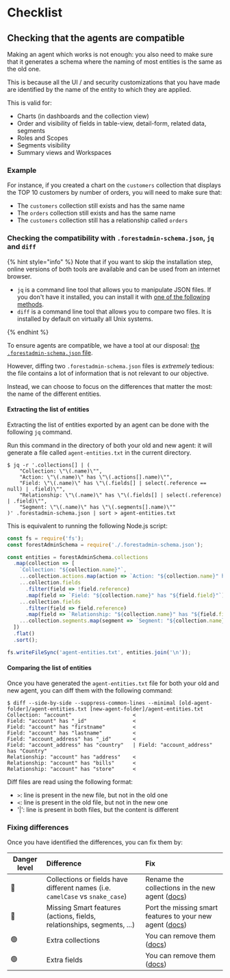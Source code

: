 # Checklist

## Checking that the agents are compatible

Making an agent which works is not enough: you also need to make sure that it generates a schema where the naming of most entities is the same as the old one.

This is because all the UI / and security customizations that you have made are identified by the name of the entity to which they are applied.

This is valid for:

- Charts (in dashboards and the collection view)
- Order and visibility of fields in table-view, detail-form, related data, segments
- Roles and Scopes
- Segments visibility
- Summary views and Workspaces

### Example

For instance, if you created a chart on the `customers` collection that displays the TOP 10 customers by number of orders, you will need to make sure that:

- The `customers` collection still exists and has the same name
- The `orders` collection still exists and has the same name
- The `customers` collection still has a relationship called `orders`

### Checking the compatibility with `.forestadmin-schema.json`, `jq` and `diff`

{% hint style="info" %}
Note that if you want to skip the installation step, online versions of both tools are available and can be used from an internet browser.

- `jq` is a command line tool that allows you to manipulate JSON files.
  If you don't have it installed, you can install it with [one of the following methods](https://stedolan.github.io/jq/download/).
- `diff` is a command line tool that allows you to compare two files.
  It is installed by default on virtually all Unix systems.

{% endhint %}

To ensure agents are compatible, we have a tool at our disposal: [the `.forestadmin-schema.json` file](../../../under-the-hood/forestadmin-schema.md).

However, diffing two `.forestadmin-schema.json` files is _extremely_ tedious: the file contains a lot of information that is not relevant to our objective.

Instead, we can choose to focus on the differences that matter the most: the name of the different entities.

#### Extracting the list of entities

Extracting the list of entities exported by an agent can be done with the following `jq` command.

Run this command in the directory of both your old and new agent: it will generate a file called `agent-entities.txt` in the current directory.

```console
$ jq -r '.collections[] | (
    "Collection: \"\(.name)\"",
    "Action: \"\(.name)\" has \"\(.actions[].name)\"",
    "Field: \"\(.name)\" has \"\(.fields[] | select(.reference == null) | .field)\"",
    "Relationship: \"\(.name)\" has \"\(.fields[] | select(.reference) | .field)\"",
    "Segment: \"\(.name)\" has \"\(.segments[].name)\""
)' .forestadmin-schema.json | sort > agent-entities.txt
```

This is equivalent to running the following Node.js script:

```javascript
const fs = require('fs');
const forestAdminSchema = require('./.forestadmin-schema.json');

const entities = forestAdminSchema.collections
  .map(collection => [
    `Collection: "${collection.name}"`,
    ...collection.actions.map(action => `Action: "${collection.name}" has "${action.name}"`),
    ...collection.fields
      .filter(field => !field.reference)
      .map(field => `Field: "${collection.name}" has "${field.field}"`),
    ...collection.fields
      .filter(field => field.reference)
      .map(field => `Relationship: "${collection.name}" has "${field.field}"`),
    ...collection.segments.map(segment => `Segment: "${collection.name}" has "${segment.name}"`),
  ])
  .flat()
  .sort();

fs.writeFileSync('agent-entities.txt', entities.join('\n'));
```

#### Comparing the list of entities

Once you have generated the `agent-entities.txt` file for both your old and new agent, you can diff them with the following command:

```console
$ diff --side-by-side --suppress-common-lines --minimal [old-agent-folder]/agent-entities.txt [new-agent-folder]/agent-entities.txt
Collection: "account"                    <
Field: "account" has "_id"               <
Field: "account" has "firstname"         <
Field: "account" has "lastname"          <
Field: "account_address" has "_id"       <
Field: "account_address" has "country"   | Field: "account_address" has "Country"
Relationship: "account" has "address"    <
Relationship: "account" has "bills"      <
Relationship: "account" has "store"      <
```

Diff files are read using the following format:

- `>`: line is present in the new file, but not in the old one
- `<`: line is present in the old file, but not in the new one
- '|': line is present in both files, but the content is different

### Fixing differences

Once you have identified the differences, you can fix them by:

| Danger level | Difference                                                                    | Fix                                                                                                                    |
| ------------ | :---------------------------------------------------------------------------- | :--------------------------------------------------------------------------------------------------------------------- |
| 🔴           | Collections or fields have different names (i.e. `camelCase` vs `snake_case`) | Rename the collections in the new agent ([docs](../../../datasources/connection/naming-conflicts.md))                  |
| 🔴           | Missing Smart features (actions, fields, relationships, segments, ...)        | Port the missing smart features to your new agent ([docs](./customizations))                                           |
| 🟢           | Extra collections                                                             | You can remove them ([docs](../../../datasources/connection/partial-imports.md))                                       |
| 🟢           | Extra fields                                                                  | You can remove them ([docs](../../../agent-customization/fields/import-rename-delete.md#renaming-and-removing-fields)) |
